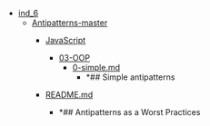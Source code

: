 - <a href = "E:\Node_projects\Node_Way\Education\Timur_Video_JS\ind_6\cat.ind_6\dir.ind_6.md">ind_6</a>
    - <a href = "E:\Node_projects\Node_Way\Education\Timur_Video_JS\ind_6\Antipatterns-master\cat.Antipatterns-master\dir.Antipatterns-master.md">Antipatterns-master</a>
        - <a href = "E:\Node_projects\Node_Way\Education\Timur_Video_JS\ind_6\Antipatterns-master\JavaScript\cat.JavaScript\dir.JavaScript.md">JavaScript</a>
            - <a href = "E:\Node_projects\Node_Way\Education\Timur_Video_JS\ind_6\Antipatterns-master\JavaScript\03-OOP\cat.03-OOP\dir.03-OOP.md">03-OOP</a>
                - <a href = "E:\Node_projects\Node_Way\Education\Timur_Video_JS\ind_6\Antipatterns-master\JavaScript\03-OOP\0-simple.md">0-simple.md</a>
                    - *## Simple antipatterns
            
        
        - <a href = "E:\Node_projects\Node_Way\Education\Timur_Video_JS\ind_6\Antipatterns-master\README.md">README.md</a>
            - *## Antipatterns as a Worst Practices
    
